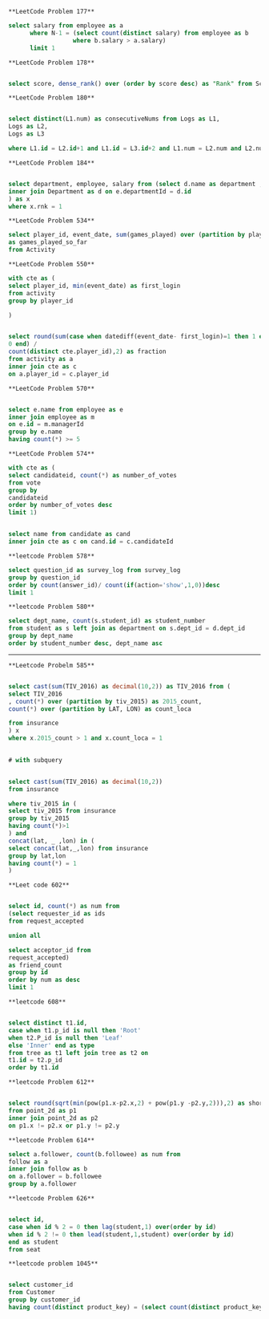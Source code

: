    **LeetCode Problem 177**

```sql
select salary from employee as a
      where N-1 = (select count(distinct salary) from employee as b
                  where b.salary > a.salary)
      limit 1
```  
    
    **LeetCode Problem 178**

```sql

select score, dense_rank() over (order by score desc) as "Rank" from Scores
```


    **LeetCode Problem 180**

```sql

select distinct(L1.num) as consecutiveNums from Logs as L1, 
Logs as L2,
Logs as L3

where L1.id = L2.id+1 and L1.id = L3.id+2 and L1.num = L2.num and L2.num = L3.num 

```
    **LeetCode Problem 184**

```sql

select department, employee, salary from (select d.name as department , e.name as employee , e.salary as salary , rank() over(partition by d.name order by e.salary desc) as rnk from employee as e
inner join Department as d on e.departmentId = d.id
) as x
where x.rnk = 1

``` 


    **LeetCode Problem 534**

```sql
select player_id, event_date, sum(games_played) over (partition by player_id order by event_date) 
as games_played_so_far 
from Activity
```


    **LeetCode Problem 550**

```sql
with cte as (
select player_id, min(event_date) as first_login
from activity 
group by player_id

)


select round(sum(case when datediff(event_date- first_login)=1 then 1 else
0 end) /
count(distinct cte.player_id),2) as fraction
from activity as a 
inner join cte as c
on a.player_id = c.player_id
```


    **LeetCode Problem 570**

```sql

select e.name from employee as e 
inner join employee as m
on e.id = m.managerId
group by e.name
having count(*) >= 5
```


    **LeetCode Problem 574**

```sql
with cte as (
select candidateid, count(*) as number_of_votes
from vote
group by
candidateid
order by number_of_votes desc
limit 1)


select name from candidate as cand
inner join cte as c on cand.id = c.candidateId

```

    **leetcode Problem 578**


```sql
select question_id as survey_log from survey_log
group by question_id
order by count(answer_id)/ count(if(action='show',1,0))desc
limit 1

```


    **leetcode Problem 580**

```sql
select dept_name, count(s.student_id) as student_number 
from student as s left join as department on s.dept_id = d.dept_id
group by dept_name
order by student_number desc, dept_name asc
```
-----------------------------------------------------------------------

    **Leetcode Probelm 585**

```sql

select cast(sum(TIV_2016) as decimal(10,2)) as TIV_2016 from (
select TIV_2016
, count(*) over (partition by tiv_2015) as 2015_count,
count(*) over (partition by LAT, LON) as count_loca

from insurance
) x
where x.2015_count > 1 and x.count_loca = 1

 
# with subquery 


select cast(sum(TIV_2016) as decimal(10,2)) 
from insurance 

where tiv_2015 in (
select tiv_2015 from insurance 
group by tiv_2015 
having count(*)>1
) and 
concat(lat, _ ,lon) in (
select concat(lat,_,lon) from insurance
group by lat,lon 
having count(*) = 1
)


```



    **Leet code 602**

```sql

select id, count(*) as num from
(select requester_id as ids
from request_accepted

union all

select acceptor_id from 
request_accepted)
as friend_count
group by id 
order by num as desc
limit 1

```

    


    **leetcode 608**

```sql

select distinct t1.id,
case when t1.p_id is null then 'Root'
when t2.P_id is null then 'Leaf'
else 'Inner' end as type
from tree as t1 left join tree as t2 on
t1.id = t2.p_id
order by t1.id

```


    **leetcode Problem 612**

```sql

select round(sqrt(min(pow(p1.x-p2.x,2) + pow(p1.y -p2.y,2))),2) as shortest
from point_2d as p1
inner join point_2d as p2
on p1.x != p2.x or p1.y != p2.y

```

    **leetcode Problem 614**

```sql
select a.follower, count(b.followee) as num from
follow as a
inner join follow as b
on a.follower = b.followee
group by a.follower

```


    **leetcode Problem 626**

```sql

select id, 
case when id % 2 = 0 then lag(student,1) over(order by id)
when id % 2 != 0 then lead(student,1,student) over(order by id)
end as student 
from seat


```

    **leetcode problem 1045**

```sql

select customer_id 
from Customer
group by customer_id
having count(distinct product_key) = (select count(distinct product_key) from Product)

```













